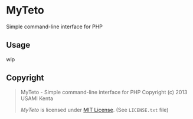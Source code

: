 MyTeto
======

Simple command-line interface for PHP

Usage
-----

wip

Copyright
---------

> MyTeto - Simple command-line interface for PHP
> Copyright (c) 2013 USAMI Kenta
>
> *MyTeto* is licensed under [MIT License](http://opensource.org/licenses/MIT). (See `LICENSE.txt` file)
